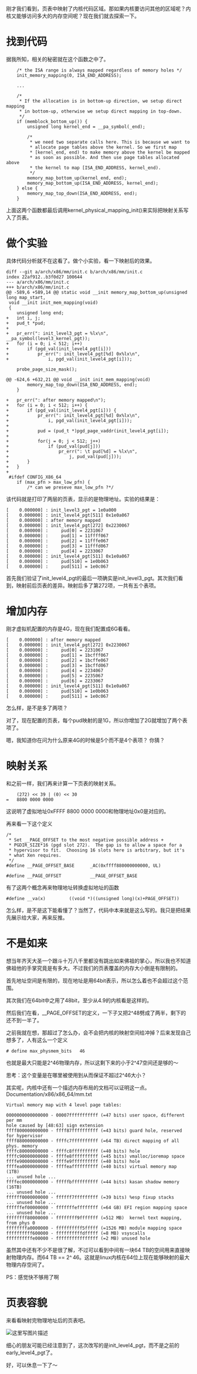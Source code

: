 刚才我们看到，页表中映射了内核代码区域。那如果内核要访问其他的区域呢？内核又能够访问多大的内存空间呢？现在我们就去探索一下。

# 找到代码

据我所知，相关的秘密就在这个函数之中了。

```
	/* the ISA range is always mapped regardless of memory holes */
	init_memory_mapping(0, ISA_END_ADDRESS);

	...

	/*
	 * If the allocation is in bottom-up direction, we setup direct mapping
	 * in bottom-up, otherwise we setup direct mapping in top-down.
	 */
	if (memblock_bottom_up()) {
		unsigned long kernel_end = __pa_symbol(_end);

		/*
		 * we need two separate calls here. This is because we want to
		 * allocate page tables above the kernel. So we first map
		 * [kernel_end, end) to make memory above the kernel be mapped
		 * as soon as possible. And then use page tables allocated above
		 * the kernel to map [ISA_END_ADDRESS, kernel_end).
		 */
		memory_map_bottom_up(kernel_end, end);
		memory_map_bottom_up(ISA_END_ADDRESS, kernel_end);
	} else {
		memory_map_top_down(ISA_END_ADDRESS, end);
	}
```

上面这两个函数都最后调用kernel_physical_mapping_init()来实际把映射关系写入了页表。

# 做个实验

具体代码分析就不在这看了。做个小实验，看一下映射后的效果。

```
diff --git a/arch/x86/mm/init.c b/arch/x86/mm/init.c
index 22af912..b3f0d27 100644
--- a/arch/x86/mm/init.c
+++ b/arch/x86/mm/init.c
@@ -589,6 +589,14 @@ static void __init memory_map_bottom_up(unsigned long map_start,
 void __init init_mem_mapping(void)
 {
 	unsigned long end;
+	int i, j;
+	pud_t *pud;
+
+	pr_err(": init_level3_pgt = %lx\n", __pa_symbol(level3_kernel_pgt));
+	for (i = 0; i < 512; i++)
+		if (pgd_val(init_level4_pgt[i]))
+			pr_err(": init_level4_pgt[%d] 0x%lx\n",
+				i, pgd_val(init_level4_pgt[i]));

 	probe_page_size_mask();

@@ -624,6 +632,21 @@ void __init init_mem_mapping(void)
 		memory_map_top_down(ISA_END_ADDRESS, end);
 	}

+	pr_err(": after memory mapped\n");
+	for (i = 0; i < 512; i++) {
+		if (pgd_val(init_level4_pgt[i])) {
+			pr_err(": init_level4_pgt[%d] 0x%lx\n",
+				i, pgd_val(init_level4_pgt[i]));
+
+			pud = (pud_t *)pgd_page_vaddr(init_level4_pgt[i]);
+
+			for(j = 0; j < 512; j++)
+				if (pud_val(pud[j]))
+					pr_err(": \t pud[%d] = %lx\n",
+						j, pud_val(pud[j]));
+		}
+	}
+
 #ifdef CONFIG_X86_64
 	if (max_pfn > max_low_pfn) {
 		/* can we preseve max_low_pfn ?*/
```

该代码就是打印了两层的页表，显示的是物理地址。实验的结果是：

```
[    0.000000] : init_level3_pgt = 1e0a000
[    0.000000] : init_level4_pgt[511] 0x1e0a067
[    0.000000] : after memory mapped
[    0.000000] : init_level4_pgt[272] 0x2230067
[    0.000000] : 	 pud[0] = 2231067
[    0.000000] : 	 pud[1] = 11ffff067
[    0.000000] : 	 pud[2] = 11fffe067
[    0.000000] : 	 pud[3] = 11fffd067
[    0.000000] : 	 pud[4] = 2233067
[    0.000000] : init_level4_pgt[511] 0x1e0a067
[    0.000000] : 	 pud[510] = 1e0b063
[    0.000000] : 	 pud[511] = 1e0c067
```

首先我们验证了init_level4_pgt的最后一项确实是init_level3_pgt。其次我们看到，映射前后页表的差异。映射后多了第272项，一共有五个表项。

# 增加内存

刚才虚拟机配置的内存是4G，现在我们配置成6G看看。

```
[    0.000000] : after memory mapped
[    0.000000] : init_level4_pgt[272] 0x2230067
[    0.000000] : 	 pud[0] = 2231067
[    0.000000] : 	 pud[1] = 1bcfff067
[    0.000000] : 	 pud[2] = 1bcffe067
[    0.000000] : 	 pud[3] = 1bcffd067
[    0.000000] : 	 pud[4] = 2234067
[    0.000000] : 	 pud[5] = 2235067
[    0.000000] : 	 pud[6] = 2233067
[    0.000000] : init_level4_pgt[511] 0x1e0a067
[    0.000000] : 	 pud[510] = 1e0b063
[    0.000000] : 	 pud[511] = 1e0c067
```

怎么样，是不是多了两项？

对了，现在配置的页表，每个pud映射的是1G，所以你增加了2G就增加了两个表项了。

嗯，我知道你在问为什么原来4G的时候是5个而不是4个表项？ 你猜？

# 映射关系

和之前一样，我们再来计算一下页表的映射关系。

```
    (272) << 39 | (0) << 30
=   8800 0000 0000
```

这说明了虚拟地址0xFFFF 8800 0000 0000和物理地址0x0是对应的。

再来看一下这个定义

```
/*
 * Set __PAGE_OFFSET to the most negative possible address +
 * PGDIR_SIZE*16 (pgd slot 272).  The gap is to allow a space for a
 * hypervisor to fit.  Choosing 16 slots here is arbitrary, but it's
 * what Xen requires.
 */
#define __PAGE_OFFSET_BASE      _AC(0xffff880000000000, UL)

#define __PAGE_OFFSET           __PAGE_OFFSET_BASE
```

有了这两个概念再来物理地址转换虚拟地址的函数

```
#define __va(x)			((void *)((unsigned long)(x)+PAGE_OFFSET))
```

怎么样，是不是这下能看懂了？当然了，代码中本来就是这么写的。我只是把结果先展示给大家，再来反推。

# 不是如来

想当年齐天大圣一个跟斗十万八千里都没有跳出如来佛祖的掌心，所以我也不知道佛祖他的手掌究竟是有多大。不过我们的页表覆盖的内存大小倒是有限制的。

首先地址空间是有限的，现在地址是用64bit表示，所以怎么着也不会超过这个范围。

其次我们在64bit中之用了48bit，至少从4.9的内核看是这样的。

然后我们在看，__PAGE_OFFSET的定义，一下子又把2^48劈成了两半，剩下的还不到一半了。

之前我就在想，那超过了怎么办，会不会把内核的映射空间给冲掉？后来发现自己想多了，人有这么一个定义

```
# define max_physmem_bits	46
```

也就是最大只能是2^46物理内存，所以这剩下来的小于2^47空间还是够的～

思考：这个变量是在哪里被使用到从而保证不超过2^46大小？

其实呢，内核中还有一个描述内存布局的文档可以证明这一点。Documentation/x86/x86_64/mm.txt

```
Virtual memory map with 4 level page tables:

0000000000000000 - 00007fffffffffff (=47 bits) user space, different per mm
hole caused by [48:63] sign extension
ffff800000000000 - ffff87ffffffffff (=43 bits) guard hole, reserved for hypervisor
ffff880000000000 - ffffc7ffffffffff (=64 TB) direct mapping of all phys. memory
ffffc80000000000 - ffffc8ffffffffff (=40 bits) hole
ffffc90000000000 - ffffe8ffffffffff (=45 bits) vmalloc/ioremap space
ffffe90000000000 - ffffe9ffffffffff (=40 bits) hole
ffffea0000000000 - ffffeaffffffffff (=40 bits) virtual memory map (1TB)
... unused hole ...
ffffec0000000000 - fffffbffffffffff (=44 bits) kasan shadow memory (16TB)
... unused hole ...
ffffff0000000000 - ffffff7fffffffff (=39 bits) %esp fixup stacks
... unused hole ...
ffffffef00000000 - fffffffeffffffff (=64 GB) EFI region mapping space
... unused hole ...
ffffffff80000000 - ffffffff9fffffff (=512 MB)  kernel text mapping, from phys 0
ffffffffa0000000 - ffffffffff5fffff (=1526 MB) module mapping space
ffffffffff600000 - ffffffffffdfffff (=8 MB) vsyscalls
ffffffffffe00000 - ffffffffffffffff (=2 MB) unused hole
```

虽然其中还有不少不是很了解，不过可以看到中间有一块64 TB的空间用来直接映射物理内存。而64 TB == 2^ 46。这就是linux内核在64位上现在能够映射的最大物理内存空间了。

PS：感觉快不够用了啊

# 页表容貌

来看看映射完物理地址后的页表吧。

![这里写图片描述](/kernel_pagetalbe/map_whole_memory.png)

细心的朋友可能已经注意到了，这次改写的是init_level4_pgt，而不是之前的early_level4_pgt了。

好，可以休息一下了～
